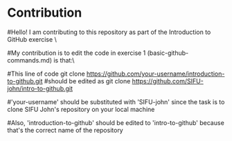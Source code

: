 # Contribution

#Hello! I am contributing to this repository as part of the Introduction to GitHub exercise <Praise>\

#My contribution is to edit the code in exercise 1 (basic-github-commands.md) is that:\

#This line of code 
git clone https://github.com/your-username/introduction-to-github.git 
#should be edited as 
git clone https://github.com/SIFU-john/intro-to-github.git

#'your-username' should be substituted with 'SIFU-john' since the task is to clone SIFU John's repository on your local machine

#Also, 'introduction-to-github' should be edited to 'intro-to-github' because that's the correct name of the repository
